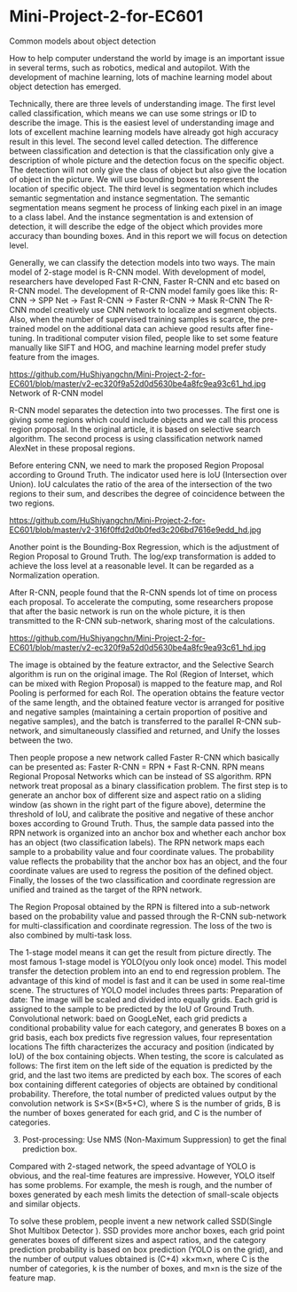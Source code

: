 # Mini-Project-2-for-EC601
Common models about object detection

How to help computer understand the world by image is an important issue in several terms, such as robotics, medical and autopilot. With the development of machine learning, lots of machine learning model about object detection has emerged.

Technically, there are three levels of understanding image. The first level called classification, which means we can use some strings or ID to describe the image. This is the easiest level of understanding image and lots of excellent machine learning models have already got high accuracy result in this level. The second level called detection. The difference between classification and detection is that the classification only give a description of whole picture and the detection focus on the specific object. The detection will not only give the class of object but also give the location of object in the picture. We will use bounding boxes to represent the location of specific object. The third level is segmentation which includes semantic segmentation and instance segmentation. The semantic segmentation means segment he process of linking each pixel in an image to a class label. And the instance segmentation is and extension of detection, it will describe the edge of the object which provides more accuracy than bounding boxes. And in this report we will focus on detection level.

Generally, we can classify the detection models into two ways. The main model of 2-stage model is R-CNN model. With development of model, researchers have developed Fast R-CNN, Faster R-CNN and etc based on R-CNN model. The development of R-CNN model family goes like this:
R-CNN -> SPP Net -> Fast R-CNN -> Faster R-CNN -> Mask R-CNN
The R-CNN model creatively use CNN network to localize and segment objects. Also, when the number of supervised training samples is scarce, the pre-trained model on the additional data can achieve good results after fine-tuning. In traditional computer vision filed, people like to set some feature manually like SIFT and HOG, and machine learning model prefer study feature from the images. 

https://github.com/HuShiyangchn/Mini-Project-2-for-EC601/blob/master/v2-ec320f9a52d0d5630be4a8fc9ea93c61_hd.jpg
Network of R-CNN model

R-CNN model separates the detection into two processes. The first one is giving some regions which could include objects and we call this process region proposal. In the original article, it is based on selective search algorithm. The second process is using classification network named AlexNet in these proposal regions.

Before entering CNN, we need to mark the proposed Region Proposal according to Ground Truth. The indicator used here is IoU (Intersection over Union). IoU calculates the ratio of the area of the intersection of the two regions to their sum, and describes the degree of coincidence between the two regions.

https://github.com/HuShiyangchn/Mini-Project-2-for-EC601/blob/master/v2-316f0ffd2d0b0fed3c206bd7616e9edd_hd.jpg

Another point is the Bounding-Box Regression, which is the adjustment of Region Proposal to Ground Truth. The log/exp transformation is added to achieve the loss level at a reasonable level. It can be regarded as a Normalization operation.

After R-CNN, people found that the R-CNN spends lot of time on process each proposal. To accelerate the computing, some researchers propose that after the basic network is run on the whole picture, it is then transmitted to the R-CNN sub-network, sharing most of the calculations.

https://github.com/HuShiyangchn/Mini-Project-2-for-EC601/blob/master/v2-ec320f9a52d0d5630be4a8fc9ea93c61_hd.jpg

The image is obtained by the feature extractor, and the Selective Search algorithm is run on the original image. The RoI (Region of Interset, which can be mixed with Region Proposal) is mapped to the feature map, and RoI Pooling is performed for each RoI. The operation obtains the feature vector of the same length, and the obtained feature vector is arranged for positive and negative samples (maintaining a certain proportion of positive and negative samples), and the batch is transferred to the parallel R-CNN sub-network, and simultaneously classified and returned, and Unify the losses between the two.

Then people propose a new network called Faster R-CNN which basically can be presented as: Faster R-CNN = RPN + Fast R-CNN. RPN means Regional Proposal Networks which can be instead of SS algorithm. RPN network treat proposal as a binary classification problem. The first step is to generate an anchor box of different size and aspect ratio on a sliding window (as shown in the right part of the figure above), determine the threshold of IoU, and calibrate the positive and negative of these anchor boxes according to Ground Truth. Thus, the sample data passed into the RPN network is organized into an anchor box and whether each anchor box has an object (two classification labels). The RPN network maps each sample to a probability value and four coordinate values. The probability value reflects the probability that the anchor box has an object, and the four coordinate values are used to regress the position of the defined object. Finally, the losses of the two classification and coordinate regression are unified and trained as the target of the RPN network.

The Region Proposal obtained by the RPN is filtered into a sub-network based on the probability value and passed through the R-CNN sub-network for multi-classification and coordinate regression. The loss of the two is also combined by multi-task loss.

The 1-stage model means it can get the result from picture directly. The most famous 1-stage model is YOLO(you only look once) model. This model transfer the detection problem into an end to end regression problem. The advantage of this kind of model is fast and it can be used in some real-time scene.  The structures of YOLO model includes threes parts:
Preparation of date: The image will be scaled and divided into equally grids. Each grid is assigned to the sample to be predicted by the IoU of Ground Truth.
Convolutional network: baed on GoogLeNet, each grid predicts a conditional probability value for each category, and generates B boxes on a grid basis, each box predicts five regression values, four representation locations The fifth characterizes the accuracy and position (indicated by IoU) of the box containing objects. When testing, the score is calculated as follows:
The first item on the left side of the equation is predicted by the grid, and the last two items are  predicted by each box. The scores of each box containing different categories of objects are obtained by conditional probability. Therefore, the total number of predicted values ​​output by the convolution network is S×S×(B×5+C), where S is the number of grids, B is the number of boxes generated for each grid, and C is the number of categories.

3. Post-processing: Use NMS (Non-Maximum Suppression) to get the final prediction box.

Compared with 2-staged network, the speed advantage of YOLO is obvious, and the real-time features are impressive. However, YOLO itself has some problems. For example, the mesh is rough, and the number of boxes generated by each mesh limits the detection of small-scale objects and similar objects.

To solve these problem, people invent a new network called SSD(Single Shot Multibox Detector
). SSD provides more anchor boxes, each grid point generates boxes of different sizes and aspect ratios, and the category prediction probability is based on box prediction (YOLO is on the grid), and the number of output values ​​obtained is (C+4) ×k×m×n, where C is the number of categories, k is the number of boxes, and m×n is the size of the feature map.
